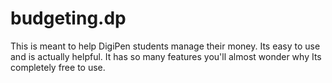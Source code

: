 # budgeting.dp

This is meant to help DigiPen students manage their money. Its easy to use and is actually helpful. It has so many features you'll almost wonder why Its completely free to use.
